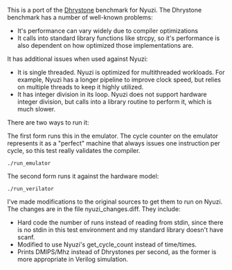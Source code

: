 This is a port of the [Dhrystone](https://en.wikipedia.org/wiki/Dhrystone)
benchmark for Nyuzi. The Dhrystone benchmark has a number of well-known problems:

- It's performance can vary widely due to compiler optimizations
- It calls into standard library functions like strcpy, so it's performance is also
  dependent on how optimized those implementations are.

It has additional issues when used against Nyuzi:

- It is single threaded. Nyuzi is optimized for multithreaded workloads. For example,
Nyuzi has a longer pipeline to improve clock speed, but relies on multiple threads to
keep it highly utilized.
- It has integer division in its loop. Nyuzi does not support hardware integer division,
but calls into a library routine to perform it, which is much slower.

There are two ways to run it:

The first form runs this in the emulator. The cycle counter on the emulator
represents it as a "perfect" machine that always issues one instruction per
cycle, so this test really validates the compiler.

    ./run_emulator

The second form runs it against the hardware model:

    ./run_verilator

I've made modifications to the original sources to get them to run on Nyuzi.
The changes are in the file nyuzi_changes.diff. They include:

- Hard code the number of runs instead of reading from stdin, since there
  is no stdin in this test environment and my standard library doesn't
  have scanf.
- Modified to use Nyuzi's get_cycle_count instead of time/times.
- Prints DMIPS/Mhz instead of Dhrystones per second, as the former is more
  appropriate in Verilog simulation.
